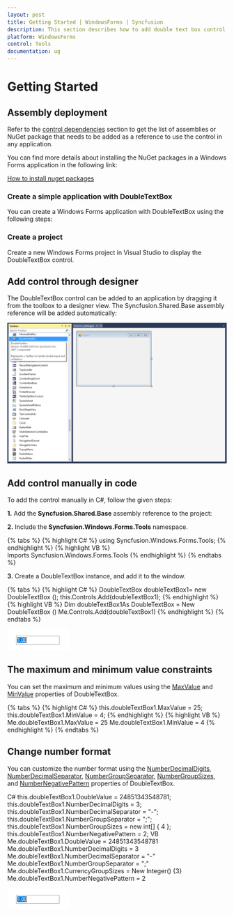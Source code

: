 ```yaml
---
layout: post
title: Getting Started | WindowsForms | Syncfusion
description: This section describes how to add double text box control into application
platform: WindowsForms
control: Tools
documentation: ug
---
```


# Getting Started

## Assembly deployment

Refer to the [control dependencies](https://help.syncfusion.com/windowsforms/control-dependencies#doubletextbox) section to get the list of assemblies or NuGet package that needs to be added as a reference to use the control in any application.

You can find more details about installing the NuGet packages in a Windows Forms application in the following link: 

[How to install nuget packages](https://help.syncfusion.com/windowsforms/nuget-packages)

### Create a simple application with DoubleTextBox

You can create a Windows Forms application with DoubleTextBox using the following steps:

### Create a project

Create a new Windows Forms project in Visual Studio to display the DoubleTextBox control.

## Add control through designer

The DoubleTextBox control can be added to an application by dragging it from the toolbox to a designer view. The Syncfusion.Shared.Base assembly reference will be added automatically:

![DoubleTextBox control added by designer](DoubleTextBox-images/wf-double-text-box-control-designer.png) 

## Add control manually in code

To add the control manually in C#, follow the given steps:

**1.**	Add the **Syncfusion.Shared.Base** assembly reference to the project: 
 
**2.**	Include the **Syncfusion.Windows.Forms.Tools** namespace.

{% tabs %}
{% highlight C# %}
using Syncfusion.Windows.Forms.Tools;
{% endhighlight %}
{% highlight VB %}
Imports Syncfusion.Windows.Forms.Tools
{% endhighlight %}
{% endtabs %}

**3.**	Create a DoubleTextBox instance, and add it to the window.

{% tabs %}
{% highlight C# %}
DoubleTextBox doubleTextBox1= new DoubleTextBox ();
this.Controls.Add(doubleTextBox1);
{% endhighlight %}
{% highlight VB %}
Dim doubleTextBox1As DoubleTextBox = New DoubleTextBox ()
Me.Controls.Add(doubleTextBox1)
{% endhighlight %}
{% endtabs %}

![DoubleTextBox control added by code](DoubleTextBox-images/wf-double-text-box-control.png) 

## The maximum and minimum value constraints

You can set the maximum and minimum values using the [MaxValue](https://help.syncfusion.com/cr/windowsforms/Syncfusion.Shared.Base~Syncfusion.Windows.Forms.Tools.DoubleTextBox~MaxValue.html) and [MinValue](https://help.syncfusion.com/cr/windowsforms/Syncfusion.Shared.Base~Syncfusion.Windows.Forms.Tools.DoubleTextBox~MinValue.html) properties of DoubleTextBox.

{% tabs %}
{% highlight C# %}
this.doubleTextBox1.MaxValue = 25;
this.doubleTextBox1.MinValue = 4;
{% endhighlight %}
{% highlight VB %}
Me.doubleTextBox1.MaxValue = 25
Me.doubleTextBox1.MinValue = 4
{% endhighlight %}
{% endtabs %}

## Change number format

You can customize the number format using the [NumberDecimalDigits](https://help.syncfusion.com/cr/windowsforms/Syncfusion.Shared.Base~Syncfusion.Windows.Forms.Tools.NumericTextBox~NumberDecimalDigits.html), [NumberDecimalSeparator](https://help.syncfusion.com/cr/windowsforms/Syncfusion.Shared.Base~Syncfusion.Windows.Forms.Tools.NumericTextBox~NumberDecimalSeparator.html), [NumberGroupSeparator](https://help.syncfusion.com/cr/windowsforms/Syncfusion.Shared.Base~Syncfusion.Windows.Forms.Tools.NumericTextBox~NumberGroupSeparator.html), [NumberGroupSizes](https://help.syncfusion.com/cr/windowsforms/Syncfusion.Shared.Base~Syncfusion.Windows.Forms.Tools.NumericTextBox~NumberGroupSizes.html), and [NumberNegativePattern](https://help.syncfusion.com/cr/windowsforms/Syncfusion.Shared.Base~Syncfusion.Windows.Forms.Tools.NumericTextBox~NumberNegativePattern.html) properties of DoubleTextBox.

C#	this.doubleTextBox1.DoubleValue = 24851343548781;
this.doubleTextBox1.NumberDecimalDigits = 3;
this.doubleTextBox1.NumberDecimalSeparator = "-";
this.doubleTextBox1.NumberGroupSeparator = ";";
this.doubleTextBox1.NumberGroupSizes = new int[] { 4 };
this.doubleTextBox1.NumberNegativePattern = 2;
VB	Me.doubleTextBox1.DoubleValue = 24851343548781
Me.doubleTextBox1.NumberDecimalDigits = 3
Me.doubleTextBox1.NumberDecimalSeparator = "-"
Me.doubleTextBox1.NumberGroupSeparator = ";"
Me.doubleTextBox1.CurrencyGroupSizes = New Integer() {3}
Me.doubleTextBox1.NumberNegativePattern = 2

![DoubleTextBox control added by code](DoubleTextBox-images/wf-double-text-box-control.png)